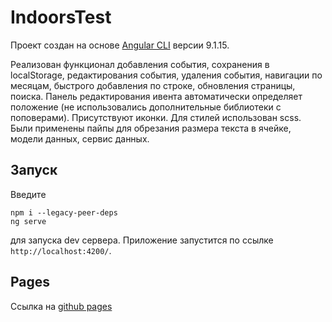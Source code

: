 # IndoorsTest

Проект создан на основе [Angular CLI](https://github.com/angular/angular-cli) версии 9.1.15.

Реализован функционал добавления события, сохранения в localStorage, редактирования события, удаления события, навигации по месяцам, быстрого добавления по строке, обновления страницы, поиска. Панель редактирования ивента автоматически определяет положение (не использовались дополнительные библиотеки с поповерами). Присутствуют иконки. Для стилей использован scss. Были применены пайпы для обрезания размера текста в ячейке, модели данных, сервис данных.

## Запуск

Ввeдите 
```
npm i --legacy-peer-deps
ng serve
```
для запуска dev сервера. Приложение запустится по ссылке `http://localhost:4200/`.

## Pages

Ссылка на [github pages](https://leofunow.github.io/Indoors-Test/)